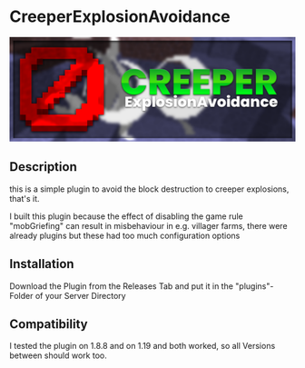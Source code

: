 # CreeperExplosionAvoidance

![Banner](https://raw.githubusercontent.com/mlhmz/creeper-explosion-avoidance/main/assets/banner.png)

## Description
this is a simple plugin to avoid the block destruction to creeper explosions, that's it.  
  
I built this plugin because the effect of disabling the game rule "mobGriefing" can result in 
misbehaviour in e.g. villager farms, there were already plugins but these had too much configuration
options 

## Installation
Download the Plugin from the Releases Tab and put it in the "plugins"-Folder of your Server Directory

## Compatibility
I tested the plugin on 1.8.8 and on 1.19 and both worked, so all Versions between should work too.

